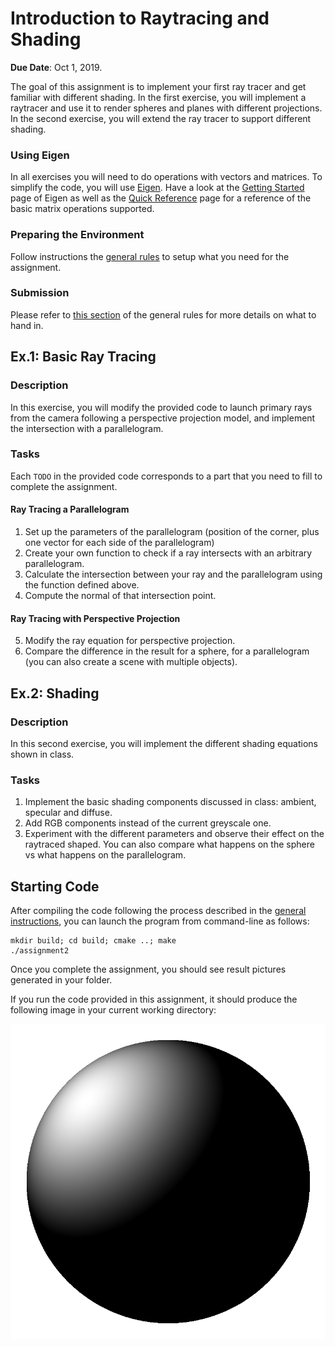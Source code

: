 Introduction to Raytracing and Shading
======================================

**Due Date**: Oct 1, 2019.

The goal of this assignment is to implement your first ray tracer and get familiar with different shading.
In the first exercise, you will implement a raytracer and use it to render spheres and planes with different projections.
In the second exercise, you will extend the ray tracer to support different shading.

### Using Eigen

In all exercises you will need to do operations with vectors and matrices. To simplify the code, you will use [Eigen](http://eigen.tuxfamily.org/).
Have a look at the [Getting Started](http://eigen.tuxfamily.org/dox/GettingStarted.html) page of Eigen as well as the [Quick Reference](http://eigen.tuxfamily.org/dox/group__QuickRefPage.html) page for a reference of the basic matrix operations supported.

### Preparing the Environment

Follow instructions the [general rules](https://github.com/nyu-cg-fall-17/computer-graphics/blob/master/RULES.md) to setup what you need for the assignment.

### Submission

Please refer to [this section](https://github.com/nyu-cg-fall-17/computer-graphics/blob/master/RULES.md#what-to-hand-in) of the general rules for more details on what to hand in.


Ex.1: Basic Ray Tracing
-----------------------

### Description

In this exercise, you will modify the provided code to launch primary rays from the camera following a perspective projection model, and implement the intersection with a parallelogram.

### Tasks

Each `TODO` in the provided code corresponds to a part that you need to fill to complete the assignment.

#### Ray Tracing a Parallelogram
1. Set up the parameters of the parallelogram (position of the corner, plus one vector for each side of the parallelogram)
2. Create your own function to check if a ray intersects with an arbitrary parallelogram.
3. Calculate the intersection between your ray and the parallelogram using the function defined above.
4. Compute the normal of that intersection point.

#### Ray Tracing with Perspective Projection
5. Modify the ray equation for perspective projection.
6. Compare the difference in the result for a sphere, for a parallelogram (you can also create a scene with multiple objects).


Ex.2: Shading
-------------

### Description

In this second exercise, you will implement the different shading equations shown in class.

### Tasks

1. Implement the basic shading components discussed in class: ambient, specular and diffuse.
2. Add RGB components instead of the current greyscale one.
3. Experiment with the different parameters and observe their effect on the raytraced shaped. You can also compare what happens on the sphere vs what happens on the parallelogram.


Starting Code
-------------

After compiling the code following the process described in the [general instructions](https://github.com/nyu-cg-fall-17/computer-graphics/RULES.md), you can launch the program from command-line as follows:

```
mkdir build; cd build; cmake ..; make
./assignment2
```
Once you complete the assignment, you should see result pictures generated in your folder.

If you run the code provided in this assignment, it should produce the following image in your current working directory:

![](img/sphere.png?raw=true)
